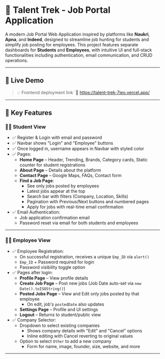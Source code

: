 # 🧠 Talent Trek - Job Portal Application

A modern Job Portal Web Application inspired by platforms like **Naukri**, **Apna**, and **Indeed**, designed to streamline job hunting for students and simplify job posting for employees. This project features separate dashboards for **Students** and **Employees**, with intuitive UI and full-stack functionalities including authentication, email communication, and CRUD operations.

---

## 🚀 Live Demo

> 💡 Frontend deployment link 
`🔗 https://talent-trek-7ieo.vercel.app/

---

## 📌 Key Features

### 👨‍🎓 Student View

- ✅ Register & Login with email and password
- ✅ Navbar shows "Login" and "Employee" buttons
- ✅ Once logged in, username appears in Navbar with styled color
- ✅ Pages:
  - **Home Page** – Header, Trending, Brands, Category cards, Static counter for student registrations
  - **About Page** – Details about the platform
  - **Contact Page** – Google Maps, FAQs, Contact form
  - **Find a Job Page**:
    - See only jobs posted by employees
    - Latest jobs appear at the top
    - Search bar with filters (Company, Location, Skills)
    - Pagination with Previous/Next buttons and numbered pages
    - Apply for jobs with real-time email confirmation
- ✅ Email Authentication:
  - Job application confirmation email
  - Password reset via email for both students and employees

---

### 🧑‍💼 Employee View

- ✅ Employee Registration:
  - On successful registration, receives a unique `Emp_ID` via `alert()`
  - `Emp_ID` + Password required for login
  - Password visibility toggle option
- ✅ Pages after login:
  - **Profile Page** – View profile details
  - **Create Job Page** – Post new jobs (Job Date auto-set via `new Date().toISOString()`)
  - **Posted Jobs Page** – View and Edit only jobs posted by that employee
    - On edit, job's `postedDate` also updates
  - **Settings Page** – Profile and UI settings
  - **Logout** – Returns to student/public view
- ✅ Company Selector:
  - Dropdown to select existing companies
    - Shows company details with "Edit" and "Cancel" options
    - Inline editing with Cancel reverting to original values
  - Option to select `Other` to add a new company
    - Form for name, image, founder, size, website, and more

---
